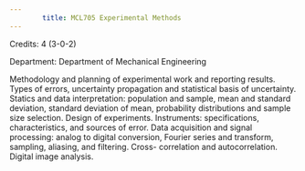 ```yaml
---
        title: MCL705 Experimental Methods
---
```

Credits: 4 (3-0-2)

Department: Department of Mechanical Engineering

Methodology and planning of experimental work and reporting results. Types of errors, uncertainty propagation and statistical basis of uncertainty. Statics and data interpretation: population and sample, mean and standard deviation, standard deviation of mean, probability distributions and sample size selection. Design of experiments. Instruments: specifications, characteristics, and sources of error. Data acquisition and signal processing: analog to digital conversion, Fourier series and transform, sampling, aliasing, and filtering. Cross- correlation and autocorrelation. Digital image analysis.